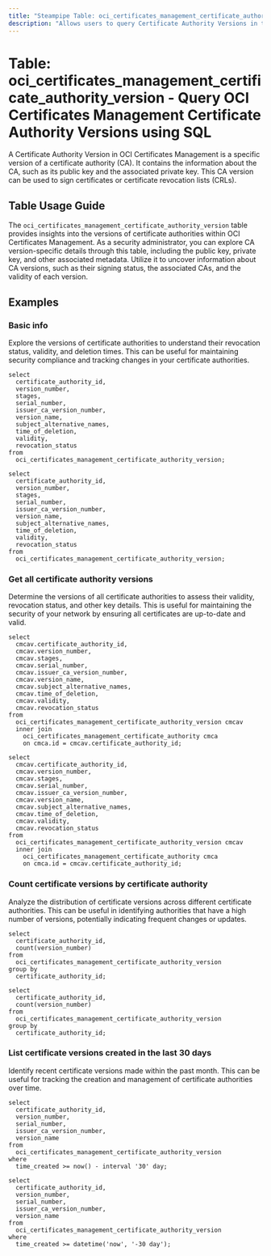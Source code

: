 ```yaml
---
title: "Steampipe Table: oci_certificates_management_certificate_authority_version - Query OCI Certificates Management Certificate Authority Versions using SQL"
description: "Allows users to query Certificate Authority Versions in the OCI Certificates Management service."
---
```


# Table: oci_certificates_management_certificate_authority_version - Query OCI Certificates Management Certificate Authority Versions using SQL

A Certificate Authority Version in OCI Certificates Management is a specific version of a certificate authority (CA). It contains the information about the CA, such as its public key and the associated private key. This CA version can be used to sign certificates or certificate revocation lists (CRLs).

## Table Usage Guide

The `oci_certificates_management_certificate_authority_version` table provides insights into the versions of certificate authorities within OCI Certificates Management. As a security administrator, you can explore CA version-specific details through this table, including the public key, private key, and other associated metadata. Utilize it to uncover information about CA versions, such as their signing status, the associated CAs, and the validity of each version.

## Examples

### Basic info
Explore the versions of certificate authorities to understand their revocation status, validity, and deletion times. This can be useful for maintaining security compliance and tracking changes in your certificate authorities.

```sql+postgres
select
  certificate_authority_id,
  version_number,
  stages,
  serial_number,
  issuer_ca_version_number,
  version_name,
  subject_alternative_names,
  time_of_deletion,
  validity,
  revocation_status
from
  oci_certificates_management_certificate_authority_version;
```

```sql+sqlite
select
  certificate_authority_id,
  version_number,
  stages,
  serial_number,
  issuer_ca_version_number,
  version_name,
  subject_alternative_names,
  time_of_deletion,
  validity,
  revocation_status
from
  oci_certificates_management_certificate_authority_version;
```

### Get all certificate authority versions
Determine the versions of all certificate authorities to assess their validity, revocation status, and other key details. This is useful for maintaining the security of your network by ensuring all certificates are up-to-date and valid.

```sql+postgres
select
  cmcav.certificate_authority_id,
  cmcav.version_number,
  cmcav.stages,
  cmcav.serial_number,
  cmcav.issuer_ca_version_number,
  cmcav.version_name,
  cmcav.subject_alternative_names,
  cmcav.time_of_deletion,
  cmcav.validity,
  cmcav.revocation_status
from
  oci_certificates_management_certificate_authority_version cmcav
  inner join
    oci_certificates_management_certificate_authority cmca
    on cmca.id = cmcav.certificate_authority_id;
```

```sql+sqlite
select
  cmcav.certificate_authority_id,
  cmcav.version_number,
  cmcav.stages,
  cmcav.serial_number,
  cmcav.issuer_ca_version_number,
  cmcav.version_name,
  cmcav.subject_alternative_names,
  cmcav.time_of_deletion,
  cmcav.validity,
  cmcav.revocation_status
from
  oci_certificates_management_certificate_authority_version cmcav
  inner join
    oci_certificates_management_certificate_authority cmca
    on cmca.id = cmcav.certificate_authority_id;
```

### Count certificate versions by certificate authority
Analyze the distribution of certificate versions across different certificate authorities. This can be useful in identifying authorities that have a high number of versions, potentially indicating frequent changes or updates.

```sql+postgres
select
  certificate_authority_id,
  count(version_number)
from
  oci_certificates_management_certificate_authority_version
group by
  certificate_authority_id;
```

```sql+sqlite
select
  certificate_authority_id,
  count(version_number)
from
  oci_certificates_management_certificate_authority_version
group by
  certificate_authority_id;
```

### List certificate versions created in the last 30 days
Identify recent certificate versions made within the past month. This can be useful for tracking the creation and management of certificate authorities over time.

```sql+postgres
select
  certificate_authority_id,
  version_number,
  serial_number,
  issuer_ca_version_number,
  version_name
from
  oci_certificates_management_certificate_authority_version
where
  time_created >= now() - interval '30' day;
```

```sql+sqlite
select
  certificate_authority_id,
  version_number,
  serial_number,
  issuer_ca_version_number,
  version_name
from
  oci_certificates_management_certificate_authority_version
where
  time_created >= datetime('now', '-30 day');
```
